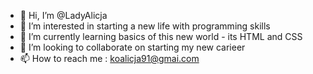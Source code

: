 - 👋 Hi, I’m @LadyAlicja
- 👀 I’m interested in starting a new life with programming skills
- 🌱 I’m currently learning basics of this new world - its HTML and CSS
- 💞️ I’m looking to collaborate on starting my new carieer
- 📫 How to reach me : koalicja91@gmai.com

<!---
LadyAlicja/LadyAlicja is a ✨ special ✨ repository because its `README.md` (this file) appears on your GitHub profile.
You can click the Preview link to take a look at your changes.
--->
